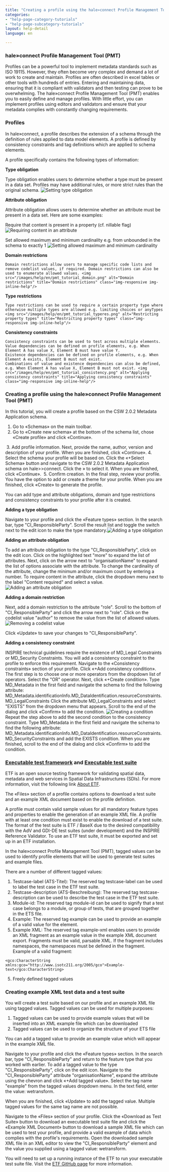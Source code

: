 ```yaml
---
title: "Creating a profile using the hale»connect Profile Management Tool (PMT)"
categories:
- "help-page-category-tutorials"
- "help-page-subcategory-tutorials"
layout: help-detail
language: en

---
```


### **hale»connect Profile Management Tool (PMT)**

Profiles can be a powerful tool to implement metadata standards such as ISO 19115. However, they often become very complex and demand a lot of work to create and maintain. Profiles are often described in excel tables or other tools with hundreds of entries. Entering and maintaining data, ensuring that it is compliant with validators and then testing can prove to be overwhelming. The hale»connect Profile Management Tool (PMT) enables you to easily define and manage profiles. With little effort, you can implement profiles using editors and validators and ensure that your metadata complies with constantly changing requirements.

### **Profiles**

In hale»connect, a profile describes the extension of a schema through the definition of rules applied to data model elements. A profile is defined by consistency constraints and tag definitions which are applied to schema elements.

A profile specifically contains the following types of information:

  **Type obligation**

   Type obligation enables users to determine whether a type must be present in a data set. Profiles may have additional rules, or more strict rules than the original schema. <img src="/images/help/en/pmt_tutorial_type.png" alt="Setting type obligation" title="Setting type obligation" class="img-responsive img-inline-help"/>

  **Attribute obligation**

   Attribute obligation allows users to determine whether an attribute must be present in a data set. Here are some examples:

   Require that content is present in a property (cf. nillable flag) <img src="/images/help/en/pmt_tutorial_content.png" alt="Requiring content in an attribute" title="Requiring content in an attribute" class="img-responsive img-inline-help"/>

   Set allowed maximum and minimum cardinality e.g. from unbounded in the schema to exactly 1 <img src="/images/help/en/pmt_tutorial_cardinality.png" alt="Setting allowed maximum and minimum cardinality" title="Setting allowed maximum and minimum cardinality" class="img-responsive img-inline-help"/>

  **Domain restrictions**

    Domain restrictions allow users to manage specific code lists and remove codelist values, if required. Domain restrictions can also be used to enumerate allowed values. <img src="/images/help/en/pmt_tutorial_domain.png" alt="Domain restrictions" title="Domain restrictions" class="img-responsive img-inline-help"/>

  **Type restrictions**

    Type restrictions can be used to require a certain property type where otherwise multiple types are allowed e.g. limiting choices or anyTypes <img src="/images/help/en/pmt_tutorial_typeres.png" alt="Restricting property types" title="Restricting property types" class="img-responsive img-inline-help"/>

  **Consistency constraints**

    Consistency constraints can be used to test across multiple elements.
    Value dependencies can be defined on profile elements, e.g. When Element A has value X, Element B must have value Y.
    Existence dependencies can be defined on profile elements, e.g. When Element A exists, Element B must not exist.
    Combinations of value and existence dependencies can also be defined, e.g. When Element A has value X, Element B must not exist. <img src="/images/help/en/pmt_tutorial_consistency.png" alt="Applying consistency constraints" title="Applying consistency constraints" class="img-responsive img-inline-help"/>

### **Creating a profile using the hale»connect Profile Management Tool (PMT)**

In this tutorial, you will create a profile based on the CSW 2.0.2 Metadata Application schema.

1.	Go to &laquo;Schemas&raquo; on the main toolbar.
2.	Go to &laquo;Create new schema&raquo; at the bottom of the schema list, chose &laquo;Create profile&raquo; and click &laquo;Continue&raquo;.
<img src="/images/help/en/Screenshot_2018-10-23 Create new schema.png" alt="" title="Creating a profile" class="img-responsive img-inline-help"/>
3.	Add profile information. Next, provide the name, author, version and description of your profile. When you are finished, click &laquo;Continue&raquo;.
4.  Select the schema your profile will be based on. Click the &laquo;+Select Schema&raquo; button and navigate to the CSW 2.0.2 Metadata Application schema on hale>>connect. Click the » to select it. When you are finished, click &laquo;Continue&raquo;.
<img src="/images/help/en/Screenshot_2018-10-23 Create new schema_1.png" alt="" title="Creating a profile" class="img-responsive img-inline-help"/>
5. Confirm creation. In the final step, review your profile. You have the option to add or create a theme for your profile. When you are finished, click &laquo;Create&raquo; to generate the profile.

You can add type and attribute obligations, domain and type restrictions and consistency constraints to your profile after it is created.

**Adding a type obligation**

Navigate to your profile and click the &laquo;Feature types&raquo; section. In the search bar, type "CI_ResponsibleParty". Scroll the result list and toggle the switch next to the edit icon to make the type mandatory.<img src="/images/help/en/pmt_tutorial_typeob.png" alt="Adding a type obligation" title="Adding a type obligation" class="img-responsive img-inline-help"/>

**Adding an attribute obligation**

To add an attribute obligation to the type "CI_ResponsibleParty", click on the edit icon. Click on the highlighted text "more" to expand the list of attributes. Next, click on the arrow next to "organisationName" to expand the list of options associate with the attribute. To change the cardinality of the attribute, change the minimum and/or maximum count by entering a number. To require content in the attribute, click the dropdown menu next to the label "Content required" and select a value.<img src="/images/help/en/pmt_tutorial_attob.png" alt="Adding an attribute obligation" title="Adding an attribute obligation" class="img-responsive img-inline-help"/>

**Adding a domain restriction**

Next, add a domain restriction to the attribute "role". Scroll to the bottom of "CI_ResponsibleParty" and click the arrow next to "role". Click on the codelist value "author" to remove the value from the list of allowed values.<img src="/images/help/en/pmt_tutorial_domres.png" alt="Removing a codelist value" title="Removing a codelist value" class="img-responsive img-inline-help"/>

Click &laquo;Update&raquo; to save your changes to "CI_ResponsibleParty".

**Adding a consistency constraint**

INSPIRE technical guidelines require the existence of MD_Legal Constraints or MD_Security Constraints. You will add a consistency constraint to the profile to enforce this requirement.
Navigate to the &laquo;Consistency constraints&raquo; section of your profile. Click &laquo;+Add consistency condition&raquo;.
The first step is to choose one or more operators from the dropdown list of operators. Select the "OR" operator. Next, click &laquo;+Create condition&raquo;. Type MD_Metadata in the first field and navigate the schema to find the following attribute: MD_Metadata.identificationInfo.MD_DataIdentification.resourceConstraints.MD_LegalConstraints
Click the attribute MD_LegalConstraints and select "EXISTS" from the dropdown menu that appears. Scroll to the end of the dialog and click &laquo;Confirm&raquo; to add the condition. <img src="/images/help/en/pmt_tutorial_createcond.png" alt="Creating a condition" title="Creating a condition" class="img-responsive img-inline-help"/>
Repeat the step above to add the second condition to the consistency constraint. Type MD_Metadata in the first field and navigate the schema to find the following attribute:
MD_Metadata.identificationInfo.MD_DataIdentification.resourceConstraints.MD_SecurityConstraints and add the EXISTS condition.
When you are finished, scroll to the end of the dialog and click &laquo;Confirm&raquo; to add the condition.

### **[Executable test framework](http://etf-validator.net/) and [Executable test suite](https://docs.etf-validator.net/v2.0/Developer_manuals/Developing_Executable_Test_Suites.html)**

ETF is an open source testing framework for validating spatial data, metadata and web services in Spatial Data Infrastructures (SDIs). For more information, visit the following link [About ETF](http://etf-validator.net/).

The &laquo;Files&raquo; section of a profile contains options to download a test suite and an example XML document based on the profile definition.

A profile must contain valid sample values ​​for all mandatory feature types and properties to enable the generation of an example XML file. A profile with at least one condition must exist to enable the download of a test suite. The format of the test suite is ETF / BaseX due to the desired compatibility with the AdV and GDI-DE test suites (under development) and the INSPIRE Reference Validator. To use an ETF test suite, it must be exported and set up in an ETF installation.

In the hale»connect Profile Management Tool (PMT), tagged values can be used to identify profile elements that will be used to generate test suites and example files.

There are a number of different tagged values:

1. Testcase-label (ATS-Titel): The reserved tag testcase-label can be used to label the test case in the ETF test suite.
2. Testcase-description (ATS-Beschreibung): The reserved tag testcase-description can be used to describe the test case in the ETF test suite.
3. Module-id: The reserved tag module-id can be used to signify that a test case belongs to a module, or group of tests, that are grouped together in the ETS file.
3. Example: The reserved tag example can be used to provide an example of a valid value for the element.
4. Example XML: The reserved tag example-xml enables users to provide an XML fragment as an example value in the example XML document export. Fragments must be valid, parsable XML. If the fragment includes namespaces, the namespaces must be defined in the fragment.
Example of a valid fragment:

`<gco:CharacterString xmlns:gco="http://www.isotc211.org/2005/gco">Example-text</gco:CharacterString>`

5. Freely defined tagged values


### **Creating example XML test data and a test suite**

You will create a test suite based on our profile and an example XML file using tagged values. Tagged values can be used for multiple purposes:

1. Tagged values can be used to provide example values that will be inserted into an XML example file which can be downloaded
2. Tagged values can be used to organize the structure of your ETS file

You can add a tagged value to provide an example value which will appear in the example XML file.

Navigate to your profile and click the &laquo;Feature types&raquo; section. In the search bar, type "CI_ResponsibleParty" and return to the feature type that you worked with earlier. To add a tagged value to the type "CI_ResponsibleParty", click on the edit icon. Navigate to the "CI_ResponsibleParty" attribute "organisationName", expand the attribute using the chevron and click &laquo;+Add tagged value&raquo;. Select the tag name "example" from the tagged values dropdown menu. In the text field, enter the value: wetransform.

When you are finished, click &laquo;Update&raquo; to add the tagged value. Multiple tagged values for the same tag name are not possible.

Navigate to the  &laquo;Files&raquo; section of your profile. Click the &laquo;Download as Test Suite&raquo; button to download an executable test suite file and click the &laquo;Example XML Document&raquo; button to download a sample XML file which can be used to test your profile, and provide a valid example of data which complies with the profile's requirements. Open the downloaded sample XML file in an XML editor to view the "CI_ResponsibleParty" element and the value you supplied using a tagged value: wetransform.

You will need to set up a running instance of the ETF to run your executable test suite file. Visit the [ETF GitHub page](https://github.com/interactive-instruments/etf-webapp) for more information.
